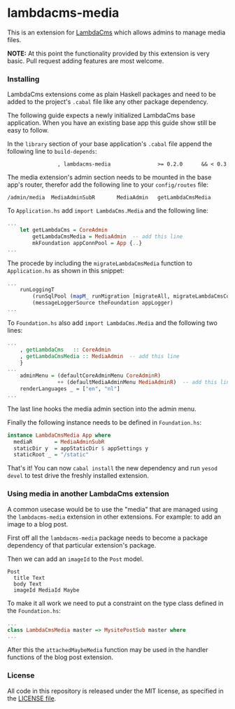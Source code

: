 lambdacms-media
===============

This is an extension for [LambdaCms](http://lambdacms.org) which allows admins to manage media files.

**NOTE:** At this point the functionality provided by this extension is very basic. Pull request adding features are most welcome.


### Installing

LambdaCms extensions come as plain Haskell packages and need to be added to the
project's `.cabal` file like any other package dependency.

The following guide expects a newly initialized LambdaCms base application.
When you have an existing base app this guide show still be easy to follow.

In the `library` section of your base application's `.cabal` file append the following
line to `build-depends`:

```
                , lambdacms-media               >= 0.2.0      && < 0.3
```

The media extension's admin section needs to be mounted in the base app's
router, therefor add the following line to your `config/routes` file:

```
/admin/media  MediaAdminSubR       MediaAdmin   getLambdaCmsMedia
```

To `Application.hs` add `import LambdaCms.Media` and the following line:

```haskell
...
    let getLambdaCms = CoreAdmin
        getLambdaCmsMedia = MediaAdmin  -- add this line
        mkFoundation appConnPool = App {..}
...
```

The procede by including the `migrateLambdaCmsMedia` function to `Application.hs`
as shown in this snippet:

```haskell
...
    runLoggingT
        (runSqlPool (mapM_ runMigration [migrateAll, migrateLambdaCmsCore, migrateLambdaCmsMedia]) pool)
        (messageLoggerSource theFoundation appLogger)
...
```


To `Foundation.hs` also add `import LambdaCms.Media` and the following two lines:

```haskell
...
    , getLambdaCms   :: CoreAdmin
    , getLambdaCmsMedia :: MediaAdmin  -- add this line
    }
...
    adminMenu = (defaultCoreAdminMenu CoreAdminR)
                ++ (defaultMediaAdminMenu MediaAdminR)  -- add this line
    renderLanguages _ = ["en", "nl"]
...
```

The last line hooks the media admin section into the admin menu.

Finally the following instance needs to be defined in `Foundation.hs`:

```haskell
instance LambdaCmsMedia App where
  mediaR       = MediaAdminSubR
  staticDir y  = appStaticDir $ appSettings y
  staticRoot _ = "/static"
```


That's it! You can now `cabal install` the new dependency and run
`yesod devel` to test drive the freshly installed extension.


### Using media in another LambdaCms extension

A common usecase would be to use the "media" that are managed using the
`lambdacms-media` extension in other extensions. For example: to add an
image to a blog post.

First off all the `lambdacms-media` package needs to become a package
dependency of that particular extension's package.

Then we can add an `imageId` to the `Post` model.

```
Post
  title Text
  body Text
  imageId MediaId Maybe
```

To make it all work we need to put a constraint on the type class
defined in the `Foundation.hs`:

```haskell
...
class LambdaCmsMedia master => MysitePostSub master where
...
```

After this the `attachedMaybeMedia` function may be used in the
handler functions of the blog post extension.


### License

All code in this repository is released under the MIT license, as specified
in the [LICENSE file](https://github.com/lambdacms/lambdacms-core/blob/master/LICENSE).



